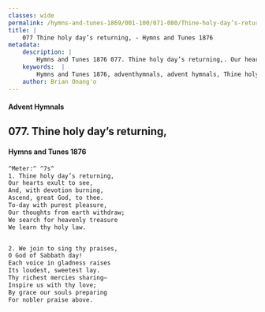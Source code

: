 ```yaml
---
classes: wide
permalink: /hymns-and-tunes-1869/001-100/071-080/Thine-holy-day’s-returning,/
title: |
    077 Thine holy day’s returning, - Hymns and Tunes 1876
metadata:
    description: |
        Hymns and Tunes 1876 077. Thine holy day’s returning,. Our hearts exult to see, And, with devotion burning, Ascend, great God, to thee. To-day with purest pleasure, Our thoughts from earth withdraw; We search for heavenly treasure We learn thy holy law. 
    keywords:  |
        Hymns and Tunes 1876, adventhymnals, advent hymnals, Thine holy day’s returning,, Our hearts exult to see,, 
    author: Brian Onang'o
---
```


#### Advent Hymnals
## 077. Thine holy day’s returning,
####  Hymns and Tunes 1876

```txt
^Meter:^ ^7s^
1. Thine holy day’s returning,
Our hearts exult to see,
And, with devotion burning,
Ascend, great God, to thee.
To-day with purest pleasure,
Our thoughts from earth withdraw;
We search for heavenly treasure
We learn thy holy law.


2. We join to sing thy praises,
O God of Sabbath day!
Each voice in gladness raises 
Its loudest, sweetest lay. 
Thy richest mercies sharing— 
Inspire us with thy love;
By grace our souls preparing 
For nobler praise above.
```